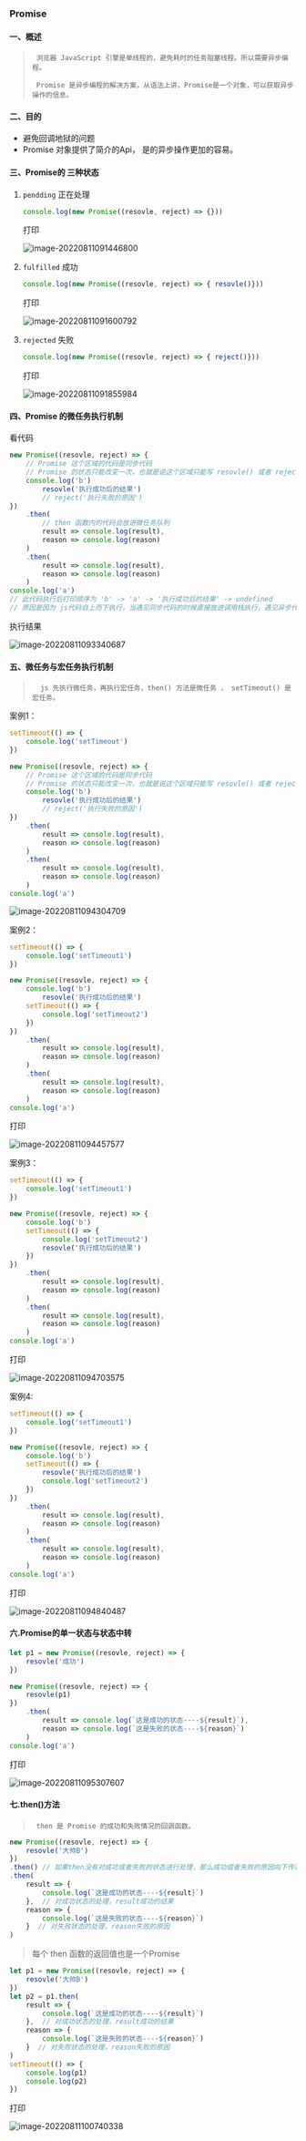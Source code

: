 ### Promise

#### 一、概述

>      浏览器 JavaScript 引擎是单线程的，避免耗时的任务阻塞线程。所以需要异步编程。
>
>      Promise 是异步编程的解决方案，从语法上讲，Promise是一个对象，可以获取异步操作的信息。

#### 二、目的 

- 避免回调地狱的问题
- Promise 对象提供了简介的Api， 是的异步操作更加的容易。

#### 三、Promise的 三种状态

1. `pendding`   正在处理

   ```javascript
   console.log(new Promise((resovle, reject) => {}))
   ```

   打印

   ![image-20220811091446800](https://front-notes.oss-cn-hangzhou.aliyuncs.com/img/image-20220811091446800.png)

2. `fulfilled`    成功

   ```javascript
   console.log(new Promise((resovle, reject) => { resovle()}))
   ```

   打印

   ![image-20220811091600792](https://front-notes.oss-cn-hangzhou.aliyuncs.com/img/image-20220811091600792.png)

3. `rejected`    失败

   ```javascript
   console.log(new Promise((resovle, reject) => { reject()}))
   ```

   打印

   ![image-20220811091855984](https://front-notes.oss-cn-hangzhou.aliyuncs.com/img/image-20220811091855984.png)

#### 四、Promise 的微任务执行机制

看代码

```javascript
new Promise((resovle, reject) => {
    // Promise 这个区域的代码是同步代码
    // Promise 的状态只能改变一次，也就是说这个区域只能写 resovle() 或者 reject() 一个
    console.log('b')
        resovle('执行成功后的结果')
        // reject('执行失败的原因')
})
    .then(
        // then 函数内的代码会放进微任务队列
        result => console.log(result),
        reason => console.log(reason)
    )
    .then(
        result => console.log(result),
        reason => console.log(reason)
    )
console.log('a')
// 此代码执行后打印顺序为 'b' -> 'a' -> '执行成功后的结果' -> undefined
// 原因是因为 js代码自上而下执行，当遇见同步代码的时候直接放进调用栈执行，遇见异步代码的时候放进异步模块执行，异步代码执行完毕会把结果放进异步结果的任务队列里，当调用栈内所有的同步任务执行完，再从异步结果任务队列里轮询放进调用栈执行。
```

执行结果

![image-20220811093340687](https://front-notes.oss-cn-hangzhou.aliyuncs.com/img/image-20220811093340687.png)

#### 五、微任务与宏任务执行机制

>       js 先执行微任务，再执行宏任务，then() 方法是微任务 ， setTimeout() 是宏任务。

案例1：

```javascript
setTimeout(() => {
    console.log('setTimeout')
})

new Promise((resovle, reject) => {
    // Promise 这个区域的代码是同步代码
    // Promise 的状态只能改变一次，也就是说这个区域只能写 resovle() 或者 reject() 一个
    console.log('b')
        resovle('执行成功后的结果')
        // reject('执行失败的原因')
})
    .then(
        result => console.log(result),
        reason => console.log(reason)
    )
    .then(
        result => console.log(result),
        reason => console.log(reason)
    )
console.log('a')
```

![image-20220811094304709](https://front-notes.oss-cn-hangzhou.aliyuncs.com/img/image-20220811094304709.png)

案例2：

```javascript
setTimeout(() => {
    console.log('setTimeout1')
})

new Promise((resovle, reject) => {
    console.log('b')
        resovle('执行成功后的结果')
    setTimeout(() => {
        console.log('setTimeout2')
    })
})
    .then(
        result => console.log(result),
        reason => console.log(reason)
    )
    .then(
        result => console.log(result),
        reason => console.log(reason)
    )
console.log('a')
```

打印

![image-20220811094457577](https://front-notes.oss-cn-hangzhou.aliyuncs.com/img/image-20220811094457577.png)

案例3：

```javascript
setTimeout(() => {
    console.log('setTimeout1')
})

new Promise((resovle, reject) => {
    console.log('b')
    setTimeout(() => {
        console.log('setTimeout2')
        resovle('执行成功后的结果')
    })
})
    .then(
        result => console.log(result),
        reason => console.log(reason)
    )
    .then(
        result => console.log(result),
        reason => console.log(reason)
    )
console.log('a')
```

打印

![image-20220811094703575](https://front-notes.oss-cn-hangzhou.aliyuncs.com/img/image-20220811094703575.png)

案例4:

```javascript
setTimeout(() => {
    console.log('setTimeout1')
})

new Promise((resovle, reject) => {
    console.log('b')
    setTimeout(() => {
        resovle('执行成功后的结果')
        console.log('setTimeout2')
    })
})
    .then(
        result => console.log(result),
        reason => console.log(reason)
    )
    .then(
        result => console.log(result),
        reason => console.log(reason)
    )
console.log('a')
```

打印

![image-20220811094840487](https://front-notes.oss-cn-hangzhou.aliyuncs.com/img/image-20220811094840487.png)

#### 六.Promise的单一状态与状态中转

```javascript
let p1 = new Promise((resovle, reject) => {
    resovle('成功')
})

new Promise((resovle, reject) => {
    resovle(p1)
})
    .then(
        result => console.log(`这是成功的状态----${result}`),
        reason => console.log(`这是失败的状态----${reason}`)
    )
console.log('a')
```

打印

![image-20220811095307607](https://front-notes.oss-cn-hangzhou.aliyuncs.com/img/image-20220811095307607.png)

#### 七.then()方法

>      then 是 Promise 的成功和失败情况的回调函数。

```javascript
new Promise((resovle, reject) => {
    resovle('大帅B')
})
.then() // 如果then没有对成功或者失败的状态进行处理，那么成功或者失败的原因向下传递
.then(
    result => {
        console.log(`这是成功的状态----${result}`) 
    },  // 对成功状态的处理，result成功的结果
    reason => {
        console.log(`这是失败的状态----${reason}`)
    }  // 对失败状态的处理，reason失败的原因
)
```

>  每个 then 函数的返回值也是一个Promise

```javascript
let p1 = new Promise((resovle, reject) => {
    resovle('大帅B')
})
let p2 = p1.then(
    result => {
        console.log(`这是成功的状态----${result}`) 
    },  // 对成功状态的处理，result成功的结果
    reason => {
        console.log(`这是失败的状态----${reason}`)
    }  // 对失败状态的处理，reason失败的原因
)
setTimeout(() => {
    console.log(p1)
    console.log(p2)
})
```

打印

![image-20220811100740338](https://front-notes.oss-cn-hangzhou.aliyuncs.com/img/image-20220811100740338.png)